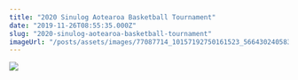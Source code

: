 ```yaml
---
title: "2020 Sinulog Aotearoa Basketball Tournament"
date: "2019-11-26T08:55:35.000Z"
slug: "2020-sinulog-aotearoa-basketball-tournament"
imageUrl: "/posts/assets/images/77087714_10157192750161523_5664302405831884800_n.jpg"
---
```


![](https://i0.wp.com/santonino-nz.org/wp-content/uploads/2019/11/77087714_10157192750161523_5664302405831884800_n.jpg?resize=676%2C960)